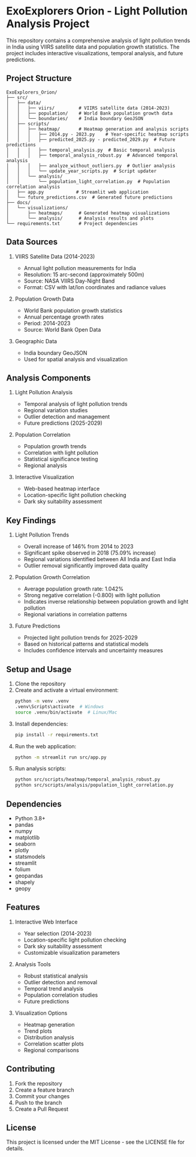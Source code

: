 # ExoExplorers Orion - Light Pollution Analysis Project

This repository contains a comprehensive analysis of light pollution trends in India using VIIRS satellite data and population growth statistics. The project includes interactive visualizations, temporal analysis, and future predictions.

## Project Structure

```
ExoExplorers_Orion/
├── src/
│   ├── data/
│   │   ├── viirs/         # VIIRS satellite data (2014-2023)
│   │   ├── population/    # World Bank population growth data
│   │   └── boundaries/    # India boundary GeoJSON
│   ├── scripts/
│   │   ├── heatmap/       # Heatmap generation and analysis scripts
│   │   │   ├── 2014.py - 2023.py    # Year-specific heatmap scripts
│   │   │   ├── predicted_2025.py - predicted_2029.py  # Future predictions
│   │   │   ├── temporal_analysis.py  # Basic temporal analysis
│   │   │   ├── temporal_analysis_robust.py  # Advanced temporal analysis
│   │   │   ├── analyze_without_outliers.py  # Outlier analysis
│   │   │   └── update_year_scripts.py  # Script updater
│   │   └── analysis/
│   │       └── population_light_correlation.py  # Population correlation analysis
│   ├── app.py            # Streamlit web application
│   └── future_predictions.csv  # Generated future predictions
├── docs/
│   └── visualizations/
│       ├── heatmaps/      # Generated heatmap visualizations
│       └── analysis/      # Analysis results and plots
└── requirements.txt       # Project dependencies
```

## Data Sources

1. VIIRS Satellite Data (2014-2023)
   - Annual light pollution measurements for India
   - Resolution: 15 arc-second (approximately 500m)
   - Source: NASA VIIRS Day-Night Band
   - Format: CSV with lat/lon coordinates and radiance values

2. Population Growth Data
   - World Bank population growth statistics
   - Annual percentage growth rates
   - Period: 2014-2023
   - Source: World Bank Open Data

3. Geographic Data
   - India boundary GeoJSON
   - Used for spatial analysis and visualization

## Analysis Components

1. Light Pollution Analysis
   - Temporal analysis of light pollution trends
   - Regional variation studies
   - Outlier detection and management
   - Future predictions (2025-2029)

2. Population Correlation
   - Population growth trends
   - Correlation with light pollution
   - Statistical significance testing
   - Regional analysis

3. Interactive Visualization
   - Web-based heatmap interface
   - Location-specific light pollution checking
   - Dark sky suitability assessment

## Key Findings

1. Light Pollution Trends
   - Overall increase of 146% from 2014 to 2023
   - Significant spike observed in 2018 (75.09% increase)
   - Regional variations identified between All India and East India
   - Outlier removal significantly improved data quality

2. Population Growth Correlation
   - Average population growth rate: 1.042%
   - Strong negative correlation (-0.800) with light pollution
   - Indicates inverse relationship between population growth and light pollution
   - Regional variations in correlation patterns

3. Future Predictions
   - Projected light pollution trends for 2025-2029
   - Based on historical patterns and statistical models
   - Includes confidence intervals and uncertainty measures

## Setup and Usage

1. Clone the repository
2. Create and activate a virtual environment:
   ```bash
   python -m venv .venv
   .venv\Scripts\activate  # Windows
   source .venv/bin/activate  # Linux/Mac
   ```
3. Install dependencies:
   ```bash
   pip install -r requirements.txt
   ```
4. Run the web application:
   ```bash
   python -m streamlit run src/app.py
   ```
5. Run analysis scripts:
   ```bash
   python src/scripts/heatmap/temporal_analysis_robust.py
   python src/scripts/analysis/population_light_correlation.py
   ```

## Dependencies

- Python 3.8+
- pandas
- numpy
- matplotlib
- seaborn
- plotly
- statsmodels
- streamlit
- folium
- geopandas
- shapely
- geopy

## Features

1. Interactive Web Interface
   - Year selection (2014-2023)
   - Location-specific light pollution checking
   - Dark sky suitability assessment
   - Customizable visualization parameters

2. Analysis Tools
   - Robust statistical analysis
   - Outlier detection and removal
   - Temporal trend analysis
   - Population correlation studies
   - Future predictions

3. Visualization Options
   - Heatmap generation
   - Trend plots
   - Distribution analysis
   - Correlation scatter plots
   - Regional comparisons

## Contributing

1. Fork the repository
2. Create a feature branch
3. Commit your changes
4. Push to the branch
5. Create a Pull Request

## License

This project is licensed under the MIT License - see the LICENSE file for details.